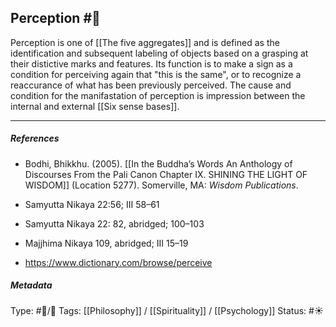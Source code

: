## Perception #🧠 

Perception is one of [[The five aggregates]] and is defined as the identification and subsequent labeling of objects based on a grasping at their distictive marks and features. Its function is to make a sign as a condition for perceiving again that "this is the same", or to recognize a reaccurance of what has been previously perceived. The cause and condition for the manifastation of perception is impression between the internal and external [[Six sense bases]]. 

___

##### References

- Bodhi, Bhikkhu. (2005). [[In the Buddha’s Words An Anthology of Discourses From the Pali Canon Chapter IX. SHINING THE LIGHT OF WISDOM]] (Location 5277). Somerville, MA: _Wisdom Publications_.

- Samyutta Nikaya 22:56; III 58–61

- Samyutta Nikaya 22: 82, abridged; 100–103 

- Majjhima Nikaya 109, abridged; III 15–19

- https://www.dictionary.com/browse/perceive

##### Metadata

Type: #🔵/🔵 
Tags: [[Philosophy]] / [[Spirituality]] / [[Psychology]] 
Status: #☀️ 